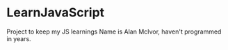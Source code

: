 # LearnJavaScript
Project to keep my JS learnings
Name is Alan McIvor, haven't programmed in years.
